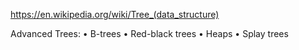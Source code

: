 https://en.wikipedia.org/wiki/Tree_(data_structure)

Advanced Trees:
• B-trees
• Red-black trees • Heaps
• Splay trees
